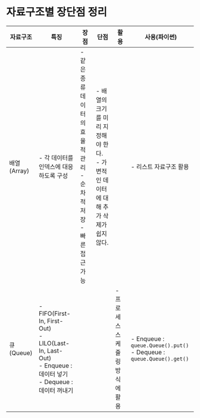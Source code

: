 # 자료구조별 장단점 정리

| 자료구조    | 특징                                                         | 장점                                                         | 단점                                                         | 활용                            | 사용(파이썬)                                                 |
| ----------- | ------------------------------------------------------------ | ------------------------------------------------------------ | ------------------------------------------------------------ | ------------------------------- | ------------------------------------------------------------ |
| 배열(Array) | - 각 데이터를 인덱스에 대응하도록 구성                       | - 같은 종류 데이터의 효율적 관리<br />- 순차적 저장<br />- 빠른 접근 가능 | - 배열의 크기를 미리 지정해야 한다.<br />- 가변적인 데이터에 대해 추가 삭제가 쉽지 않다. |                                 | - 리스트 자료구조 활용                                       |
| 큐(Queue)   | - FIFO(First-In, First-Out)<br />- LILO(Last-In, Last-Out)<br />- Enqueue : 데이터 넣기<br />- Dequeue : 데이터 꺼내기 |                                                              |                                                              | - 프로세스 스케쥴링 방식에 활용 | - Enqueue : `queue.Queue().put()`<br />- Dequeue : `queue.Queue().get()` |

